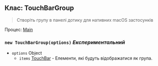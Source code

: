 ## Клас: TouchBarGroup

> Створіть групу в панелі дотику для нативних macOS застосунків

Процес: [Main](../tutorial/application-architecture.md#main-and-renderer-processes)

### `new TouchBarGroup(options)` *Експериментальний*

* `options` Object 
  * `items` [TouchBar](touch-bar.md) - Елементи, які будуть відображатися як група.
